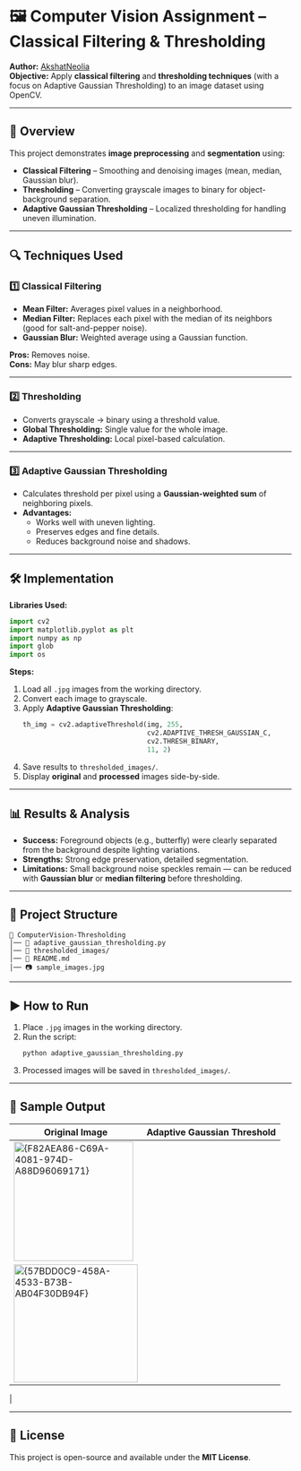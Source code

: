 # 🖼️ Computer Vision Assignment – Classical Filtering & Thresholding

**Author:** [AkshatNeolia](https://github.com/AkshatNeolia)  
**Objective:** Apply **classical filtering** and **thresholding techniques** (with a focus on Adaptive Gaussian Thresholding) to an image dataset using OpenCV.

---

## 📌 Overview
This project demonstrates **image preprocessing** and **segmentation** using:
- **Classical Filtering** – Smoothing and denoising images (mean, median, Gaussian blur).
- **Thresholding** – Converting grayscale images to binary for object-background separation.
- **Adaptive Gaussian Thresholding** – Localized thresholding for handling uneven illumination.

---

## 🔍 Techniques Used

### 1️⃣ Classical Filtering
- **Mean Filter:** Averages pixel values in a neighborhood.
- **Median Filter:** Replaces each pixel with the median of its neighbors (good for salt-and-pepper noise).
- **Gaussian Blur:** Weighted average using a Gaussian function.

**Pros:** Removes noise.  
**Cons:** May blur sharp edges.

---

### 2️⃣ Thresholding
- Converts grayscale → binary using a threshold value.  
- **Global Thresholding:** Single value for the whole image.  
- **Adaptive Thresholding:** Local pixel-based calculation.

---

### 3️⃣ Adaptive Gaussian Thresholding
- Calculates threshold per pixel using a **Gaussian-weighted sum** of neighboring pixels.
- **Advantages:**
  - Works well with uneven lighting.
  - Preserves edges and fine details.
  - Reduces background noise and shadows.

---

## 🛠️ Implementation

**Libraries Used:**
```python
import cv2
import matplotlib.pyplot as plt
import numpy as np
import glob
import os
```

**Steps:**
1. Load all `.jpg` images from the working directory.
2. Convert each image to grayscale.
3. Apply **Adaptive Gaussian Thresholding**:
   ```python
   th_img = cv2.adaptiveThreshold(img, 255,
                                  cv2.ADAPTIVE_THRESH_GAUSSIAN_C,
                                  cv2.THRESH_BINARY,
                                  11, 2)
   ```
4. Save results to `thresholded_images/`.
5. Display **original** and **processed** images side-by-side.

---

## 📊 Results & Analysis
- **Success:** Foreground objects (e.g., butterfly) were clearly separated from the background despite lighting variations.
- **Strengths:** Strong edge preservation, detailed segmentation.
- **Limitations:** Small background noise speckles remain — can be reduced with **Gaussian blur** or **median filtering** before thresholding.

---

## 📂 Project Structure
```
📁 ComputerVision-Thresholding
│── 📜 adaptive_gaussian_thresholding.py
│── 📁 thresholded_images/
│── 📜 README.md
│── 📷 sample_images.jpg
```

---

## ▶️ How to Run
1. Place `.jpg` images in the working directory.
2. Run the script:
   ```bash
   python adaptive_gaussian_thresholding.py
   ```
3. Processed images will be saved in `thresholded_images/`.

---

## 📸 Sample Output

| Original Image | Adaptive Gaussian Threshold |
|---------------|-----------------------------|
| <img width="213" height="213" alt="{F82AEA86-C69A-4081-974D-A88D96069171}" src="https://github.com/user-attachments/assets/2b7fdb74-1075-478a-ba35-031c071a4119" />
 | <img width="221" height="211" alt="{57BDD0C9-458A-4533-B73B-AB04F30DB94F}" src="https://github.com/user-attachments/assets/13fd506e-3754-4eb2-8857-e0850807b638" />
 |

---

## 📜 License
This project is open-source and available under the **MIT License**.

